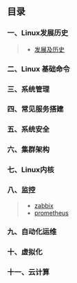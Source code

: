 

## 目录
### 一、Linux发展历史
> - [发展及历史](https://abbott68.github.io/linux/history/linux发展及历史.html)

### 二、Linux 基础命令
### 三、系统管理
### 四、常见服务搭建
### 五、系统安全
### 六、集群架构
### 七、Linux内核
### 八、监控
> - [zabbix](https://abbott68.github.io/linux/监控/zabbix/) 
> - [prometheus](https://abbott68.github.io/linux/监控/prometheus)

### 九、自动化运维
### 十、虚拟化
### 十一、云计算


